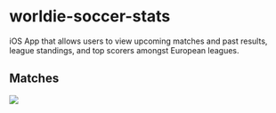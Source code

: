 # worldie-soccer-stats
iOS App that allows users to view upcoming matches and past results, league standings, and top scorers amongst European leagues.


## Matches
<p><img src="https://i.giphy.com/media/v1.Y2lkPTc5MGI3NjExdm8zb2hka3JybWxpdzYyMm02dGRyZzcyOTBhbTc2M3F3bHExbHI2NiZlcD12MV9pbnRlcm5hbF9naWZfYnlfaWQmY3Q9Zw/9tUV9rhyJ5Roa4Kmig/giphy.gif"></p>
